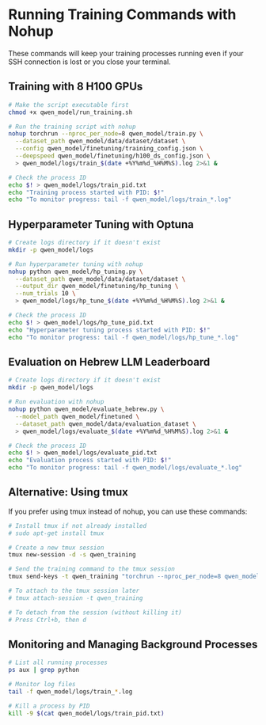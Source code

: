 # Running Training Commands with Nohup

These commands will keep your training processes running even if your SSH connection is lost or you close your terminal.

## Training with 8 H100 GPUs

```bash
# Make the script executable first
chmod +x qwen_model/run_training.sh

# Run the training script with nohup
nohup torchrun --nproc_per_node=8 qwen_model/train.py \
  --dataset_path qwen_model/data/dataset/dataset \
  --config qwen_model/finetuning/training_config.json \
  --deepspeed qwen_model/finetuning/h100_ds_config.json \
  > qwen_model/logs/train_$(date +%Y%m%d_%H%M%S).log 2>&1 &

# Check the process ID
echo $! > qwen_model/logs/train_pid.txt
echo "Training process started with PID: $!"
echo "To monitor progress: tail -f qwen_model/logs/train_*.log"
```

## Hyperparameter Tuning with Optuna

```bash
# Create logs directory if it doesn't exist
mkdir -p qwen_model/logs

# Run hyperparameter tuning with nohup
nohup python qwen_model/hp_tuning.py \
  --dataset_path qwen_model/data/dataset/dataset \
  --output_dir qwen_model/finetuning/hp_tuning \
  --num_trials 10 \
  > qwen_model/logs/hp_tune_$(date +%Y%m%d_%H%M%S).log 2>&1 &

# Check the process ID
echo $! > qwen_model/logs/hp_tune_pid.txt
echo "Hyperparameter tuning process started with PID: $!"
echo "To monitor progress: tail -f qwen_model/logs/hp_tune_*.log"
```

## Evaluation on Hebrew LLM Leaderboard

```bash
# Create logs directory if it doesn't exist
mkdir -p qwen_model/logs

# Run evaluation with nohup
nohup python qwen_model/evaluate_hebrew.py \
  --model_path qwen_model/finetuned \
  --dataset_path qwen_model/data/evaluation_dataset \
  > qwen_model/logs/evaluate_$(date +%Y%m%d_%H%M%S).log 2>&1 &

# Check the process ID
echo $! > qwen_model/logs/evaluate_pid.txt
echo "Evaluation process started with PID: $!"
echo "To monitor progress: tail -f qwen_model/logs/evaluate_*.log"
```

## Alternative: Using tmux

If you prefer using tmux instead of nohup, you can use these commands:

```bash
# Install tmux if not already installed
# sudo apt-get install tmux

# Create a new tmux session
tmux new-session -d -s qwen_training

# Send the training command to the tmux session
tmux send-keys -t qwen_training "torchrun --nproc_per_node=8 qwen_model/train.py --dataset_path qwen_model/data/dataset/dataset --config qwen_model/finetuning/training_config.json --deepspeed qwen_model/finetuning/h100_ds_config.json" C-m

# To attach to the tmux session later
# tmux attach-session -t qwen_training

# To detach from the session (without killing it)
# Press Ctrl+b, then d
```

## Monitoring and Managing Background Processes

```bash
# List all running processes
ps aux | grep python

# Monitor log files
tail -f qwen_model/logs/train_*.log

# Kill a process by PID
kill -9 $(cat qwen_model/logs/train_pid.txt)